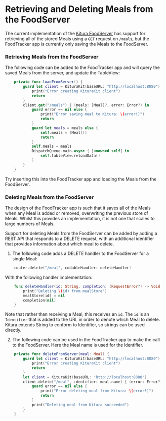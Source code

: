 # Retrieving and Deleting Meals from the FoodServer
The current implementation of the [Kitura FoodServer](README.md) has support for retrieving all of the stored Meals using a `GET` request on `/meals`, but the FoodTracker app is currently only saving the Meals to the FoodServer.

### Retrieving Meals from the FoodServer  
The following code can be added to the FoodTracker app and will query the saved Meals from the server, and update the TableView:  
```swift
    private func loadFromServer() {
        guard let client = KituraKit(baseURL: "http://localhost:8080") else {
            print("Error creating KituraKit client")
            return
        }
        client.get("/meals") { (meals: [Meal]?, error: Error?) in
            guard error == nil else {
                print("Error saving meal to Kitura: \(error!)")
                return
            }
            guard let meals = meals else {
                self.meals = [Meal]()
                return
            }
            self.meals = meals
            DispatchQueue.main.async { [unowned self] in
                self.tableView.reloadData()
            }
        }
    }
```  
Try inserting this into the FoodTracker app and loading the Meals from the FoodServer.

### Deleting Meals from the FoodServer  
The design of the FoodTracker app is such that it saves all of the Meals when any Meal is added or removed, overwriting the previous store of Meals. Whilst this provides an implememtation, it is not one that scales to large numbers of Meals.

Support for deleting Meals from the FoodServer can be added by adding a REST API that responds to a DELETE request, with an additional identifier that provides information about which meal to delete.

1. The following code adds a DELETE handler to the FoodServer for a single Meal:  
```swift
    router.delete("/meal", codableHandler: deleteHandler)
```  
With the following handler implementation:  
```swift
    func deleteHandler(id: String, completion: (RequestError?) -> Void ) -> Void {
        print("Deleting \(id) from mealStore")
        mealStore[id] = nil
        completion(nil)
    }
```
Note that rather than receiving a Meal, this receives an `id`. The `id` is an `Identifier` that is added to the URL in order to denote which Meal to delete. Kitura extends String to conform to Identifier, so strings can be used directly.  

2. The following code can be used in the FoodTracker app to make the call to the FoodServer. Here the Meal name is used for the Identifier.  
```swift
    private func deleteFromServer(meal: Meal) {
        guard let client = KituraKit(baseURL: "http://localhost:8080") else {
            print("Error creating KituraKit client")
            return
        }
        let client = KituraKit(baseURL: "http://localhost:8080")
        client.delete("/meal", identifier: meal.name) { (error: Error?) in
            guard error == nil else {
                print("Error deleting meal from Kitura: \(error!)")
                return
            }
            print("Deleting meal from Kitura succeeded")
        }
    }
```
